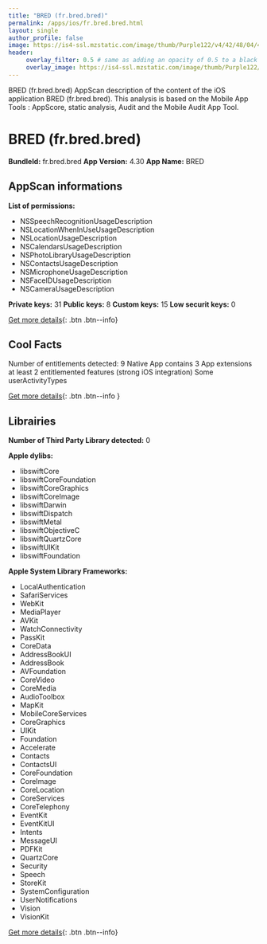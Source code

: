```yaml
---
title: "BRED (fr.bred.bred)"
permalink: /apps/ios/fr.bred.bred.html
layout: single
author_profile: false
image: https://is4-ssl.mzstatic.com/image/thumb/Purple122/v4/42/48/04/424804e1-09cc-5a35-b9c8-02ccf6b58e97/AppIcon-0-0-1x_U007emarketing-0-0-0-10-0-0-sRGB-0-0-0-GLES2_U002c0-512MB-85-220-0-0.png/512x512bb.jpg
header: 
     overlay_filter: 0.5 # same as adding an opacity of 0.5 to a black background
     overlay_image: https://is4-ssl.mzstatic.com/image/thumb/Purple122/v4/42/48/04/424804e1-09cc-5a35-b9c8-02ccf6b58e97/AppIcon-0-0-1x_U007emarketing-0-0-0-10-0-0-sRGB-0-0-0-GLES2_U002c0-512MB-85-220-0-0.png/512x512bb.jpg
---
```

BRED (fr.bred.bred) AppScan description of the content of the iOS application BRED (fr.bred.bred). This analysis is based on the Mobile App Tools : AppScore, static analysis, Audit and the Mobile Audit App Tool.

# BRED (fr.bred.bred)

**BundleId:** fr.bred.bred
**App Version:** 4.30
**App Name:** BRED


## AppScan informations 

**List of permissions:** 
- NSSpeechRecognitionUsageDescription
- NSLocationWhenInUseUsageDescription
- NSLocationUsageDescription
- NSCalendarsUsageDescription
- NSPhotoLibraryUsageDescription
- NSContactsUsageDescription
- NSMicrophoneUsageDescription
- NSFaceIDUsageDescription
- NSCameraUsageDescription
  
  
**Private keys:** 31
**Public keys:** 8
**Custom keys:** 15
**Low securit keys:** 0
  
[Get more details](/pricing.html){: .btn .btn--info}

## Cool Facts

Number of entitlements detected: 9
Native App
contains 3 App extensions
at least 2 entitlemented features (strong iOS integration)
Some userActivityTypes
  
[Get more details](/pricing.html){: .btn .btn--info }

## Librairies 
**Number of Third Party Library detected:** 0


**Apple dylibs:**
- libswiftCore
- libswiftCoreFoundation
- libswiftCoreGraphics
- libswiftCoreImage
- libswiftDarwin
- libswiftDispatch
- libswiftMetal
- libswiftObjectiveC
- libswiftQuartzCore
- libswiftUIKit
- libswiftFoundation


**Apple System Library Frameworks:**
- LocalAuthentication
- SafariServices
- WebKit
- MediaPlayer
- AVKit
- WatchConnectivity
- PassKit
- CoreData
- AddressBookUI
- AddressBook
- AVFoundation
- CoreVideo
- CoreMedia
- AudioToolbox
- MapKit
- MobileCoreServices
- CoreGraphics
- UIKit
- Foundation
- Accelerate
- Contacts
- ContactsUI
- CoreFoundation
- CoreImage
- CoreLocation
- CoreServices
- CoreTelephony
- EventKit
- EventKitUI
- Intents
- MessageUI
- PDFKit
- QuartzCore
- Security
- Speech
- StoreKit
- SystemConfiguration
- UserNotifications
- Vision
- VisionKit


  
[Get more details](/pricing.html){: .btn .btn--info}


